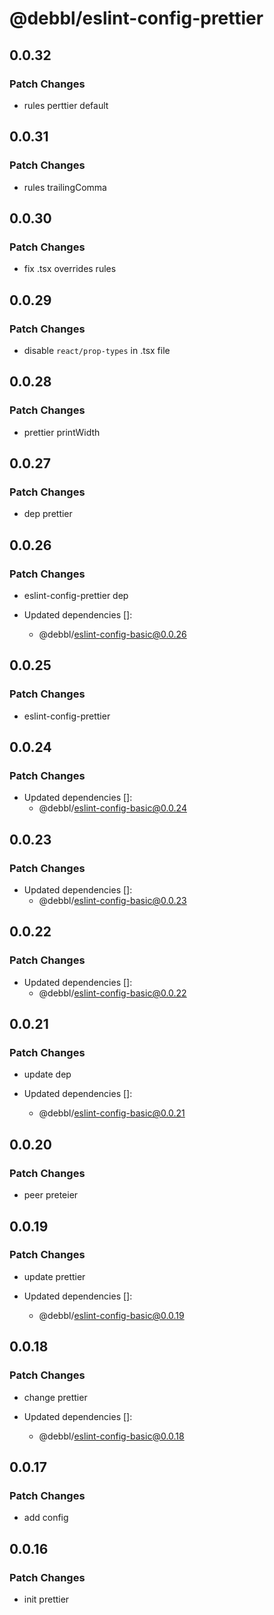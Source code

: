 # @debbl/eslint-config-prettier

## 0.0.32

### Patch Changes

- rules perttier default

## 0.0.31

### Patch Changes

- rules trailingComma

## 0.0.30

### Patch Changes

- fix .tsx overrides rules

## 0.0.29

### Patch Changes

- disable `react/prop-types` in .tsx file

## 0.0.28

### Patch Changes

- prettier printWidth

## 0.0.27

### Patch Changes

- dep prettier

## 0.0.26

### Patch Changes

- eslint-config-prettier dep

- Updated dependencies []:
  - @debbl/eslint-config-basic@0.0.26

## 0.0.25

### Patch Changes

- eslint-config-prettier

## 0.0.24

### Patch Changes

- Updated dependencies []:
  - @debbl/eslint-config-basic@0.0.24

## 0.0.23

### Patch Changes

- Updated dependencies []:
  - @debbl/eslint-config-basic@0.0.23

## 0.0.22

### Patch Changes

- Updated dependencies []:
  - @debbl/eslint-config-basic@0.0.22

## 0.0.21

### Patch Changes

- update dep

- Updated dependencies []:
  - @debbl/eslint-config-basic@0.0.21

## 0.0.20

### Patch Changes

- peer preteier

## 0.0.19

### Patch Changes

- update prettier

- Updated dependencies []:
  - @debbl/eslint-config-basic@0.0.19

## 0.0.18

### Patch Changes

- change prettier

- Updated dependencies []:
  - @debbl/eslint-config-basic@0.0.18

## 0.0.17

### Patch Changes

- add config

## 0.0.16

### Patch Changes

- init prettier
